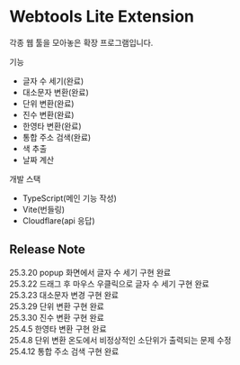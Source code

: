 # Webtools Lite Extension

각종 웹 툴을 모아놓은 확장 프로그램입니다.

기능

- 글자 수 세기(완료)
- 대소문자 변환(완료)
- 단위 변환(완료)
- 진수 변환(완료)
- 한영타 변환(완료)
- 통합 주소 검색(완료)
- 색 추출
- 날짜 계산

개발 스택

- TypeScript(메인 기능 작성)
- Vite(번들링)
- Cloudflare(api 응답)

## Release Note

25.3.20 popup 화면에서 글자 수 세기 구현 완료  
25.3.22 드래그 후 마우스 우클릭으로 글자 수 세기 구현 완료  
25.3.23 대소문자 변경 구현 완료  
25.3.29 단위 변환 구현 완료  
25.3.30 진수 변환 구현 완료  
25.4.5 한영타 변환 구현 완료  
25.4.8 단위 변환 온도에서 비정상적인 소단위가 출력되는 문제 수정  
25.4.12 통합 주소 검색 구현 완료
